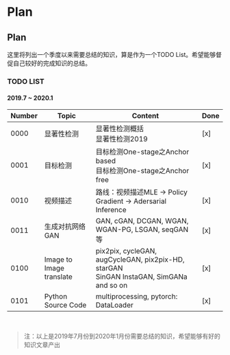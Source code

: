 # Plan

## Plan
这里将列出一个季度以来需要总结的知识，算是作为一个TODO List。希望能够督促自己较好的完成知识的总结。
<br>

### TODO LIST

#### 2019.7 ~ 2020.1

| Number | Topic    | Content |  Done |
| --------------------------------------| ---------------------- | ------------------ | ------------------------------------------------------------ |
| 0000 | 显著性检测  | 显著性检测概括<br>显著性检测2019 | [x] |
| 0001 | 目标检测 | 目标检测One-stage之Anchor based <br> 目标检测One-stage之Anchor free | [x] |
| 0010 | 视频描述 | 路线：视频描述MLE -> Policy Gradient -> Adersarial Inference | [x] |
| 0011 | 生成对抗网络GAN | GAN, cGAN, DCGAN, WGAN, WGAN-PG, LSGAN, seqGAN等 | [x] | 
| 0100 | Image to Image translate | pix2pix, cycleGAN, augCycleGAN, pix2pix-HD, starGAN <br> SinGAN InstaGAN, SimGANa and so on | [x] |
| 0101 | Python Source Code | multiprocessing, pytorch: DataLoader | [x] |

<br>

>注：以上是2019年7月份到2020年1月份需要总结的知识，希望能够有好的知识文章产出

  


